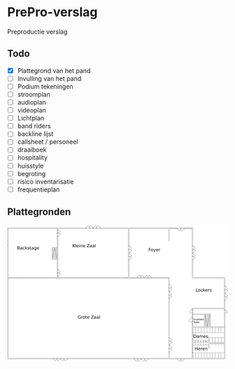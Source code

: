 # PrePro-verslag
Preproductie verslag

## Todo
- [x] Plattegrond van het pand
- [ ] Invulling van het pand
- [ ] Podium tekeningen
- [ ] stroomplan
- [ ] audioplan
- [ ] videoplan
- [ ] Lichtplan
- [ ] band riders
- [ ] backline lijst
- [ ] callsheet / personeel
- [ ] draaiboek
- [ ] hospitality
- [ ] huisstyle
- [ ] begroting
- [ ] risico inventarisatie
- [ ] frequentieplan

## Plattegronden

![Begane grond](/Plattegronden/Plattegrond_Beganegrond_namen.png)

